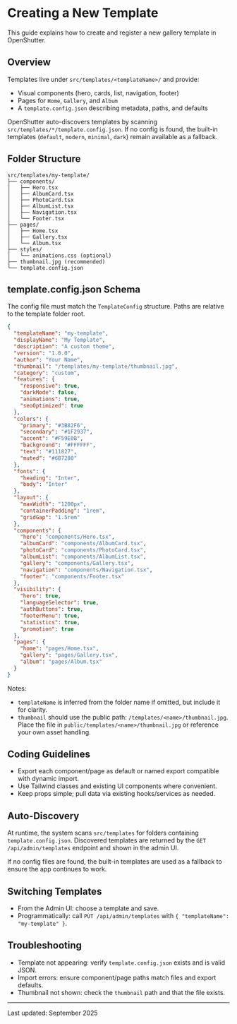# Creating a New Template

This guide explains how to create and register a new gallery template in OpenShutter.

## Overview

Templates live under `src/templates/<templateName>/` and provide:
- Visual components (hero, cards, list, navigation, footer)
- Pages for `Home`, `Gallery`, and `Album`
- A `template.config.json` describing metadata, paths, and defaults

OpenShutter auto-discovers templates by scanning `src/templates/*/template.config.json`. If no config is found, the built-in templates (`default`, `modern`, `minimal`, `dark`) remain available as a fallback.

## Folder Structure

```
src/templates/my-template/
├── components/
│   ├── Hero.tsx
│   ├── AlbumCard.tsx
│   ├── PhotoCard.tsx
│   ├── AlbumList.tsx
│   ├── Navigation.tsx
│   └── Footer.tsx
├── pages/
│   ├── Home.tsx
│   ├── Gallery.tsx
│   └── Album.tsx
├── styles/
│   └── animations.css (optional)
├── thumbnail.jpg (recommended)
└── template.config.json
```

## template.config.json Schema

The config file must match the `TemplateConfig` structure. Paths are relative to the template folder root.

```json
{
  "templateName": "my-template",
  "displayName": "My Template",
  "description": "A custom theme",
  "version": "1.0.0",
  "author": "Your Name",
  "thumbnail": "/templates/my-template/thumbnail.jpg",
  "category": "custom",
  "features": {
    "responsive": true,
    "darkMode": false,
    "animations": true,
    "seoOptimized": true
  },
  "colors": {
    "primary": "#3B82F6",
    "secondary": "#1F2937",
    "accent": "#F59E0B",
    "background": "#FFFFFF",
    "text": "#111827",
    "muted": "#6B7280"
  },
  "fonts": {
    "heading": "Inter",
    "body": "Inter"
  },
  "layout": {
    "maxWidth": "1200px",
    "containerPadding": "1rem",
    "gridGap": "1.5rem"
  },
  "components": {
    "hero": "components/Hero.tsx",
    "albumCard": "components/AlbumCard.tsx",
    "photoCard": "components/PhotoCard.tsx",
    "albumList": "components/AlbumList.tsx",
    "gallery": "components/Gallery.tsx",
    "navigation": "components/Navigation.tsx",
    "footer": "components/Footer.tsx"
  },
  "visibility": {
    "hero": true,
    "languageSelector": true,
    "authButtons": true,
    "footerMenu": true,
    "statistics": true,
    "promotion": true
  },
  "pages": {
    "home": "pages/Home.tsx",
    "gallery": "pages/Gallery.tsx",
    "album": "pages/Album.tsx"
  }
}
```

Notes:
- `templateName` is inferred from the folder name if omitted, but include it for clarity.
- `thumbnail` should use the public path: `/templates/<name>/thumbnail.jpg`. Place the file in `public/templates/<name>/thumbnail.jpg` or reference your own asset handling.

## Coding Guidelines

- Export each component/page as default or named export compatible with dynamic import.
- Use Tailwind classes and existing UI components where convenient.
- Keep props simple; pull data via existing hooks/services as needed.

## Auto-Discovery

At runtime, the system scans `src/templates` for folders containing `template.config.json`. Discovered templates are returned by the `GET /api/admin/templates` endpoint and shown in the admin UI.

If no config files are found, the built-in templates are used as a fallback to ensure the app continues to work.

## Switching Templates

- From the Admin UI: choose a template and save.
- Programmatically: call `PUT /api/admin/templates` with `{ "templateName": "my-template" }`.

## Troubleshooting

- Template not appearing: verify `template.config.json` exists and is valid JSON.
- Import errors: ensure component/page paths match files and export defaults.
- Thumbnail not shown: check the `thumbnail` path and that the file exists.

---

Last updated: September 2025
